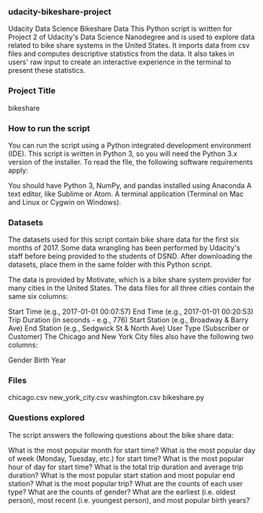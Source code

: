 ### udacity-bikeshare-project
Udacity Data Science  Bikeshare Data
This Python script is written for Project 2  of Udacity's Data Science Nanodegree  and is used to explore data related to bike share systems in the United States. It imports data from csv files and computes descriptive statistics from the data. It also takes in users' raw input to create an interactive experience in the terminal to present these statistics.

### Project Title
bikeshare

### How to run the script
You can run the script using a Python integrated development environment (IDE). This script is written in Python 3, so you will need the Python 3.x version of the installer. To read the file, the following software requirements apply:

You should have Python 3, NumPy, and pandas installed using Anaconda
A text editor, like Sublime or Atom.
A terminal application (Terminal on Mac and Linux or Cygwin on Windows).

### Datasets
The datasets used for this script contain bike share data for the first six months of 2017. Some data wrangling has been performed by Udacity's staff before being provided to the students of DSND. After downloading the datasets, place them in the same folder with this Python script.

The data is provided by Motivate, which is a bike share system provider for many cities in the United States. The data files for all three cities contain the same six columns:

Start Time (e.g., 2017-01-01 00:07:57)
End Time (e.g., 2017-01-01 00:20:53)
Trip Duration (in seconds - e.g., 776)
Start Station (e.g., Broadway & Barry Ave)
End Station (e.g., Sedgwick St & North Ave)
User Type (Subscriber or Customer)
The Chicago and New York City files also have the following two columns:

Gender
Birth Year

### Files
chicago.csv
new_york_city.csv
washington.csv
bikeshare.py

### Questions explored
The script answers the following questions about the bike share data:

What is the most popular month for start time? What is the most popular day of week (Monday, Tuesday, etc.) for start time? What is the most popular hour of day for start time? What is the total trip duration and average trip duration? What is the most popular start station and most popular end station? What is the most popular trip? What are the counts of each user type? What are the counts of gender? What are the earliest (i.e. oldest person), most recent (i.e. youngest person), and most popular birth years?
